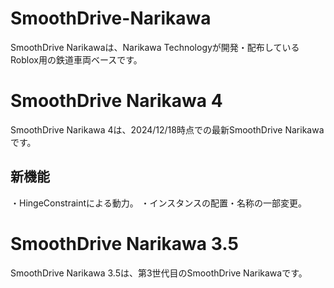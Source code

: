 # SmoothDrive-Narikawa

SmoothDrive Narikawaは、Narikawa Technologyが開発・配布しているRoblox用の鉄道車両ベースです。

# SmoothDrive Narikawa 4

SmoothDrive Narikawa 4は、2024/12/18時点での最新SmoothDrive Narikawaです。

## 新機能

・HingeConstraintによる動力。
・インスタンスの配置・名称の一部変更。

# SmoothDrive Narikawa 3.5

SmoothDrive Narikawa 3.5は、第3世代目のSmoothDrive Narikawaです。
